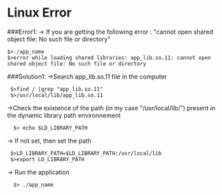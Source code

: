 # Linux Error

###Error1:
-> If you are getting the following error : "cannot open shared object file: No such file or directory"
  ```shell
  $>./app_name
  $>error while loading shared libraries: app_lib.so.11: cannot open shared object file: No such file or directory
  ```

###Solution1:
->Search app_lib.so.11 file in the computer 
   ```shell
    $>find / |grep "app_lib.so.11"
    $>/usr/local/lib/app_lib.so.11
   ```
->Check the existence of the path (in my case "/usr/local/lib/") present in the dynamic library path environnement 
```shell
  $> echo $LD_LIBRARY_PATH
 ```
 -> If not set, then set the path 
 ```shell
  $>LD_LIBRARY_PATH=$LD_LIBRARY_PATH:/usr/local/lib
  $>export LD_LIBRARY_PATH
  ```
-> Run the application
```shell
  $> ./app_name
```
